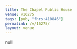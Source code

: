 ```yaml
---
title: The Chapel Public House
venue: v16275
tags: [pub, "fhrs:410846"]
permalink: /v/16275/
layout: venue
---
```

null
